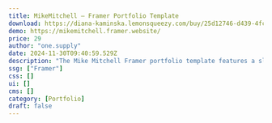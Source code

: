 ```yaml
---
title: MikeMitchell — Framer Portfolio Template
download: https://diana-kaminska.lemonsqueezy.com/buy/25d12746-d439-4fca-9923-fd16f34cb9dd?discount=0
demo: https://mikemitchell.framer.website/
price: 29
author: "one.supply"
date: 2024-11-30T09:40:59.529Z
description: "The Mike Mitchell Framer portfolio template features a sleek, modern design to showcase your work. Ideal for creatives seeking a professional online presence with customizable sections and smooth animations."
ssg: ["Framer"]
css: []
ui: []
cms: []
category: [Portfolio]
draft: false
---
```

